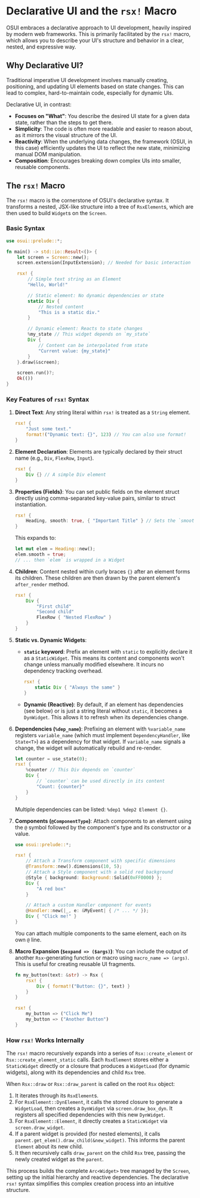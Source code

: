 # Declarative UI and the `rsx!` Macro

OSUI embraces a declarative approach to UI development, heavily inspired by modern web frameworks. This is primarily facilitated by the `rsx!` macro, which allows you to describe your UI's structure and behavior in a clear, nested, and expressive way.

## Why Declarative UI?

Traditional imperative UI development involves manually creating, positioning, and updating UI elements based on state changes. This can lead to complex, hard-to-maintain code, especially for dynamic UIs.

Declarative UI, in contrast:

*   **Focuses on "What"**: You describe the desired UI state for a given data state, rather than the steps to get there.
*   **Simplicity**: The code is often more readable and easier to reason about, as it mirrors the visual structure of the UI.
*   **Reactivity**: When the underlying data changes, the framework (OSUI, in this case) efficiently updates the UI to reflect the new state, minimizing manual DOM manipulation.
*   **Composition**: Encourages breaking down complex UIs into smaller, reusable components.

## The `rsx!` Macro

The `rsx!` macro is the cornerstone of OSUI's declarative syntax. It transforms a nested, JSX-like structure into a tree of `RsxElement`s, which are then used to build `Widget`s on the `Screen`.

### Basic Syntax

```rust
use osui::prelude::*;

fn main() -> std::io::Result<()> {
    let screen = Screen::new();
    screen.extension(InputExtension); // Needed for basic interaction

    rsx! {
        // Simple text string as an Element
        "Hello, World!"

        // Static element: No dynamic dependencies or state
        static Div {
            // Nested content
            "This is a static div."
        }

        // Dynamic element: Reacts to state changes
        %my_state // This widget depends on `my_state`
        Div {
            // Content can be interpolated from state
            "Current value: {my_state}"
        }
    }.draw(&screen);

    screen.run()?;
    Ok(())
}
```

### Key Features of `rsx!` Syntax

1.  **Direct Text**:
    Any string literal within `rsx!` is treated as a `String` element.
    ```rust
    rsx! {
        "Just some text."
        format!("Dynamic text: {}", 123) // You can also use format!
    }
    ```

2.  **Element Declaration**:
    Elements are typically declared by their struct name (e.g., `Div`, `FlexRow`, `Input`).
    ```rust
    rsx! {
        Div {} // A simple Div element
    }
    ```

3.  **Properties (Fields)**:
    You can set public fields on the element struct directly using comma-separated key-value pairs, similar to struct instantiation.
    ```rust
    rsx! {
        Heading, smooth: true, { "Important Title" } // Sets the `smooth` field on Heading
    }
    ```
    This expands to:
    ```rust
    let mut elem = Heading::new();
    elem.smooth = true;
    // ... then `elem` is wrapped in a Widget
    ```

4.  **Children**:
    Content nested within curly braces `{}` after an element forms its children. These children are then drawn by the parent element's `after_render` method.
    ```rust
    rsx! {
        Div {
            "First child"
            "Second child"
            FlexRow { "Nested FlexRow" }
        }
    }
    ```

5.  **Static vs. Dynamic Widgets**:
    *   **`static` keyword**: Prefix an element with `static` to explicitly declare it as a `StaticWidget`. This means its content and components won't change unless manually modified elsewhere. It incurs no dependency tracking overhead.
        ```rust
        rsx! {
            static Div { "Always the same" }
        }
        ```
    *   **Dynamic (Reactive)**: By default, if an element has dependencies (see below) or is just a string literal without `static`, it becomes a `DynWidget`. This allows it to refresh when its dependencies change.

6.  **Dependencies (`%dep_name`)**:
    Prefixing an element with `%variable_name` registers `variable_name` (which must implement `DependencyHandler`, like `State<T>`) as a dependency for that widget. If `variable_name` signals a change, the widget will automatically rebuild and re-render.
    ```rust
    let counter = use_state(0);
    rsx! {
        %counter // This Div depends on `counter`
        Div {
            // `counter` can be used directly in its content
            "Count: {counter}"
        }
    }
    ```
    Multiple dependencies can be listed: `%dep1 %dep2 Element {}`.

7.  **Components (`@ComponentType`)**:
    Attach components to an element using the `@` symbol followed by the component's type and its constructor or a value.
    ```rust
    use osui::prelude::*;

    rsx! {
        // Attach a Transform component with specific dimensions
        @Transform::new().dimensions(10, 5);
        // Attach a Style component with a solid red background
        @Style { background: Background::Solid(0xFF0000) };
        Div {
            "A red box"
        }

        // Attach a custom Handler component for events
        @Handler::new(|_, e: &MyEvent| { /* ... */ });
        Div { "Click me!" }
    }
    ```
    You can attach multiple components to the same element, each on its own `@` line.

8.  **Macro Expansion (`$expand => ($args)`)**:
    You can include the output of another `Rsx`-generating function or macro using `macro_name => (args)`. This is useful for creating reusable UI fragments.
    ```rust
    fn my_button(text: &str) -> Rsx {
        rsx! {
            Div { format!("Button: {}", text) }
        }
    }

    rsx! {
        my_button => ("Click Me")
        my_button => ("Another Button")
    }
    ```

### How `rsx!` Works Internally

The `rsx!` macro recursively expands into a series of `Rsx::create_element` or `Rsx::create_element_static` calls. Each `RsxElement` stores either a `StaticWidget` directly or a closure that produces a `WidgetLoad` (for dynamic widgets), along with its dependencies and child `Rsx` tree.

When `Rsx::draw` or `Rsx::draw_parent` is called on the root `Rsx` object:

1.  It iterates through its `RsxElement`s.
2.  For `RsxElement::DynElement`, it calls the stored closure to generate a `WidgetLoad`, then creates a `DynWidget` via `screen.draw_box_dyn`. It registers all specified dependencies with this new `DynWidget`.
3.  For `RsxElement::Element`, it directly creates a `StaticWidget` via `screen.draw_widget`.
4.  If a parent widget is provided (for nested elements), it calls `parent.get_elem().draw_child(&new_widget)`. This informs the parent `Element` about its new child.
5.  It then recursively calls `draw_parent` on the child `Rsx` tree, passing the newly created widget as the `parent`.

This process builds the complete `Arc<Widget>` tree managed by the `Screen`, setting up the initial hierarchy and reactive dependencies. The declarative `rsx!` syntax simplifies this complex creation process into an intuitive structure.
